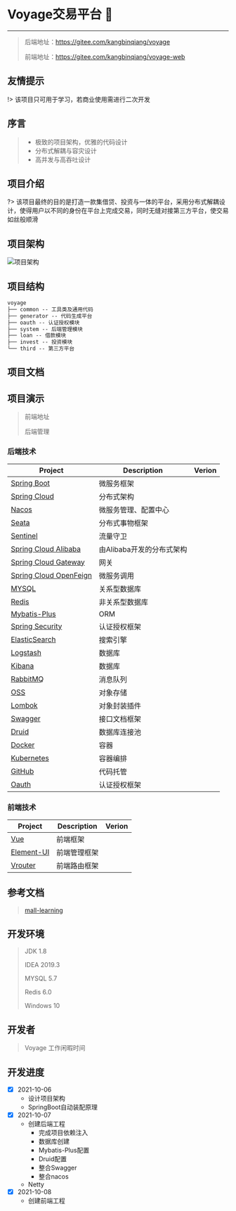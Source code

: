 # Voyage交易平台  :100:

---
> 后端地址：https://gitee.com/kangbinqiang/voyage
>
> 前端地址：https://gitee.com/kangbinqiang/voyage-web

## 友情提示
!> 该项目只可用于学习，若商业使用需进行二次开发

## 序言

> - 极致的项目架构，优雅的代码设计
> - 分布式解耦与容灾设计
> - 高并发与高吞吐设计

## 项目介绍

?> 该项目最终的目的是打造一款集借贷、投资与一体的平台，采用分布式解耦设计，使得用户以不同的身份在平台上完成交易，同时无缝对接第三方平台，使交易如丝般顺滑

## 项目架构
![项目架构](images/voyage-architect.png)


## 项目结构

``` xml
voyage
├── common -- 工具类及通用代码
├── generator -- 代码生成平台
├── oauth -- 认证授权模块
├── system -- 后端管理模块
├── loan -- 借款模块
├── invest -- 投资模块
└── third -- 第三方平台
```

## 项目文档

## 项目演示

> 前端地址
>
> 后端管理

### 后端技术
| Project    | Description    |  Verion  |
| ----------- | --------- | ------------ |
| [Spring Boot](https://spring.io/projects/spring-boot)       |  微服务框架  |    |
| [Spring Cloud](https://spring.io/projects/spring-cloud)       | 分布式架构 |    |
| [Nacos](https://nacos.io/zh-cn/docs/quick-start.html)       | 微服务管理、配置中心 |    |
| [Seata](https://seata.io/en-us/)       | 分布式事物框架 |    |
| [Sentinel](https://gitee.com/rmlb/Sentinel/)       | 流量守卫 |    |
| [Spring Cloud Alibaba](https://spring.io/projects/spring-cloud-alibaba)       | 由Alibaba开发的分布式架构 |    |
| [Spring Cloud Gateway](https://spring.io/projects/spring-cloud-gateway)       | 网关 |    |
| [Spring Cloud OpenFeign](https://spring.io/projects/spring-cloud-openfeign)       | 微服务调用 |    |
| [MYSQL](https://www.mysql.com/)       | 关系型数据库 |    |
| [Redis](https://redis.io/)       | 非关系型数据库 |    |
| [Mybatis-Plus](https://baomidou.com/)       | ORM |    |
| [Spring Security](https://spring.io/projects/spring-security)       | 认证授权框架 |    |
| [ElasticSearch](https://www.elastic.co/cn/elasticsearch/)       | 搜索引擎 |    |
| [Logstash](https://www.mysql.com/)       | 数据库 |    |
| [Kibana](https://www.mysql.com/)       | 数据库 |    |
| [RabbitMQ](https://www.rabbitmq.com/)       | 消息队列 |    |
| [OSS](https://account.aliyun.com/)       | 对象存储 |    |
| [Lombok](https://projectlombok.org/)       | 对象封装插件 |    |
| [Swagger](https://swagger.io/)       | 接口文档框架 |    |
| [Druid](https://druid.apache.org/)       | 数据库连接池 |    |
| [Docker](https://www.docker.com/)       | 容器 |    |
| [Kubernetes](https://kubernetes.io/docs/home/)       | 容器编排 |    |
| [GitHub](https://www.github.com/)       | 代码托管 |    |
| [Oauth](https://oauth.net/2/)       | 认证授权框架 |    |


### 前端技术
| Project    | Description    |  Verion  |
| ----------- | --------- | ------------ |
| [Vue](https://cn.vuejs.org/)       |  前端框架  |    |
| [Element-UI](https://element.eleme.cn/)       |  前端管理框架  |    |
| [Vrouter](https://router.vuejs.org/zh/)       |  前端路由框架  |    |

## 参考文档
> [mall-learning](http://www.macrozheng.com/#/)
> 

## 开发环境

> JDK 1.8
>
> IDEA 2019.3
>
> MYSQL 5.7
>
> Redis 6.0
>
> Windows 10   

## 开发者

> Voyage 工作闲暇时间
>
## 开发进度
- [x] 2021-10-06 
    - 设计项目架构
    - SpringBoot自动装配原理
- [x] 2021-10-07 
    - 创建后端工程
      * 完成项目依赖注入
      * 数据库创建
      * Mybatis-Plus配置
      * Druid配置
      * 整合Swagger
      * 整合nacos
    - Netty
- [x] 2021-10-08 
    - 创建前端工程


    




